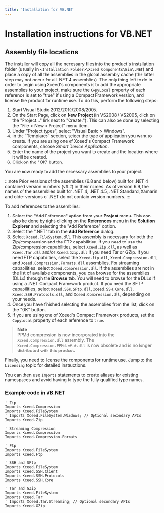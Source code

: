 ```yaml
---
title: 'Installation for VB.NET'
---
```

# Installation instructions for VB.NET

## Assembly file locations

The installer will copy all the necessary files into the product's installation folder (usually in `<Installation Folder>\Xceed Components\Bin\.NET`) and place a copy of all the assemblies in the global assembly cache (the latter step may not occur for all .NET 4 assemblies). The only thing left to do in order to begin using Xceed's components is to add the appropriate assemblies to your project, make sure the `CopyLocal` property of each reference is set to "true" if using a Compact Framework version, and license the product for runtime use. To do this, perform the following steps:

1. Start Visual Studio 2012/2010/2008/2005.
2. On the Start Page, click on **New Project** (in VS2008 / VS2005, click on the "Project..." link next to "Create:"). This can also be done by selecting the "File > New > Project" menu item.
3. Under "Project types", select "Visual Basic > Windows".
4. In the "Templates" section, select the type of application you want to create. If you are using one of Xceed's Compact Framework components, choose *Smart Device Application*.
5. Enter the name of the project you want to create and the location where it will be created.
6. Click on the "OK" button.

You are now ready to add the necessary assemblies to your project.

:::note
Prior versions of the assemblies (6.8 and below) built for .NET 4 contained version numbers (v#.#) in their names. As of version 6.9, the names of the assemblies built for .NET 4, .NET 4.5, .NET Standard, Xamarin and older versions of .NET do not contain version numbers.
:::

To add references to the assemblies:

1. Select the "Add Reference" option from your **Project** menu. This can also be done by right-clicking on the **References** menu in the **Solution Explorer** and selecting the "Add Reference" option.
2. Select the ".NET" tab in the **Add Reference** dialog.
3. Select `Xceed.FileSystem.dll`. This assembly is necessary for both the Zip/compression and the FTP capabilities. If you need to use the Zip/compression capabilities, select `Xceed.Zip.dll`, as well as `Xceed.Tar.dll` and/or `Xceed.Gzip.dll` if you need Tar or GZip. If you need FTP capabilities, select the `Xceed.Ftp.dll`, `Xceed.Compression.dll`, and `Xceed.Compression.Formats.dll` assemblies. For streaming capabilities, select `Xceed.Compression.dll`. If the assemblies are not in the list of available components, you can browse for the assemblies (DLLs) through the **Browse** tab. You will need to browse for the DLLs if using a .NET Compact Framework product. If you need the SFTP capabilities, select `Xceed.SSH.SFtp.dll`, `Xceed.SSH.Core.dll`, `Xceed.SSH.Protocols.dll`, and `Xceed.Compression.dll`, depending on your needs.
4. Once you have finished selecting the assemblies from the list, click on the "OK" button.
5. If you are using one of Xceed's Compact Framework products, set the `CopyLocal` property of each reference to `true`.

> **Note**  
> PPMd compression is now incorporated into the `Xceed.Compression.dll` assembly. The `Xceed.Compression.PPMd.v#.#.dll` is now obsolete and is no longer distributed with this product.

Finally, you need to license the components for runtime use. Jump to the `Licensing` topic for detailed instructions.

You can then use `Imports` statements to create aliases for existing namespaces and avoid having to type the fully qualified type names.

### Example code in VB.NET

```vbnet
' Zip
Imports Xceed.Compression
Imports Xceed.FileSystem
' Imports Xceed.FileSystem.Windows; // Optional secondary APIs
Imports Xceed.Zip

' Streaming Compression
Imports Xceed.Compression
Imports Xceed.Compression.Formats

' Ftp
Imports Xceed.FileSystem
Imports Xceed.Ftp

' SSH and SFtp
Imports Xceed.FileSystem
Imports Xceed.SSH.Client
Imports Xceed.SSH.Protocols
Imports Xceed.SSH.Core

' Tar and GZip
Imports Xceed.FileSystem
Imports Xceed.Tar
' Imports Xceed.Tar.Streaming; // Optional secondary APIs
Imports Xceed.GZip
